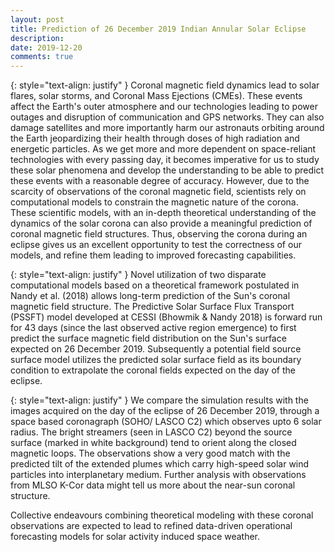 ```yaml
---
layout: post
title: Prediction of 26 December 2019 Indian Annular Solar Eclipse
description: 
date: 2019-12-20
comments: true
---
```



{: style="text-align: justify" }
Coronal magnetic field dynamics lead to solar flares, solar storms, and Coronal Mass Ejections (CMEs). These events affect the Earth's outer atmosphere and our technologies leading to power outages and disruption of communication and GPS networks. They can also damage satellites and more importantly harm our astronauts orbiting around the Earth jeopardizing their health through doses of high radiation and energetic particles. As we get more and more dependent on space-reliant technologies with every passing day, it becomes imperative for us to study these solar phenomena and develop the understanding to be able to predict these events with a reasonable degree of accuracy. However, due to the scarcity of observations of the coronal magnetic field, scientists rely on computational models to constrain the magnetic nature of the corona. These scientific models, with an in-depth theoretical understanding of the dynamics of the solar corona can also provide a meaningful prediction of coronal magnetic field structures. Thus, observing the corona during an eclipse gives us an excellent opportunity to test the correctness of our models, and refine them leading to improved forecasting capabilities.

{: style="text-align: justify" }
Novel utilization of two disparate computational models based on a theoretical framework postulated in Nandy et al. (2018) allows long-term prediction of the Sun's coronal magnetic field structure. The Predictive Solar Surface Flux Transport (PSSFT) model developed at CESSI (Bhowmik & Nandy 2018) is forward run for 43 days (since the last observed active region emergence) to first predict the surface magnetic field distribution on the Sun's surface expected on 26 December 2019. Subsequently a potential field source surface model utilizes the predicted solar surface field as its boundary condition to extrapolate the coronal fields expected on the day of the eclipse. 

{: style="text-align: justify" }
We compare the simulation results with the images acquired on the day of the eclipse of 26 December 2019, through a space  based coronagraph (SOHO/ LASCO C2) which observes upto 6 solar radius. The bright streamers (seen in LASCO C2) beyond the source surface (marked in white background) tend to orient along the closed magnetic loops. The observations show a very good match with the predicted tilt of the extended plumes which carry high-speed solar wind particles into interplanetary medium. Further analysis with observations from MLSO K-Cor data might tell us more about the near-sun coronal structure. 

Collective endeavours combining theoretical modeling with these coronal observations are expected to lead to refined data-driven operational forecasting models for solar activity induced space weather.

